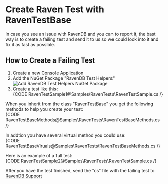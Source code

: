 # Create Raven Test with RavenTestBase
In case you see an issue with RavenDB and you can to report it, the bast way is to create a failing test and send it to us so we could look into it and fix it as fast as possible.

## How to Create a Failing Test
1) Create a new Console Application  
2) Add the NuGet Package "RavenDB Test Helpers"  
![Add RavenDB Test Helpers NuGet Package](Images/tests_1.PNG)  
3) Create a test like this:  
{CODE RavenTestSample1@Samples\RavenTests\RavenTestSample.cs /}

When you inherit from the class "RavenTestBase" you get the following methods to help you create your test:  
{CODE RavenTestBaseMethods@Samples\RavenTests\RavenTestBaseMethods.cs /}

In addtion you have several virtual method you could use:  
{CODE RavenTestBaseViruals@Samples\RavenTests\RavenTestBaseMethods.cs /}

Here is an example of a full test:  
{CODE RavenTestSample2@Samples\RavenTests\RavenTestSample.cs /}

After you have the test finished, send the "cs" file with the failing test to [RavenDB Support](mailto:support@ravendb.net)